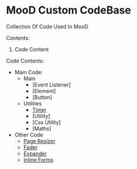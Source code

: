 # MooD Custom CodeBase
 Collection Of Code Used In MooD

 Contents:

 1. Code Content

Code Contents:
 
 * Main Code:
   * Main
     * [Event Listener]
     * [Element]
     * [Button]
   * Utilities
     * [Timer](/Code/Main%20Code/Timer/README.md)
     * [Utility]
     * [Css Utility]
     * [Maths]
 * Other Code
   * [Page Resizer](/Code/Other%20Custom%20Code/cPageResizer/README.md)
   * [Fader](/code/Other%20Custom%20Code/cFader/README.md)
   * [Expander](/Code/Other%20Custom%20Code/cExpander/README.md)
   * [Inline Forms](/Code/Other%20Custom%20Code/cInlineForms/README.md)
